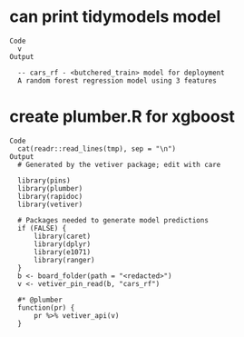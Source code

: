 # can print tidymodels model

    Code
      v
    Output
      
      -- cars_rf - <butchered_train> model for deployment 
      A random forest regression model using 3 features

# create plumber.R for xgboost

    Code
      cat(readr::read_lines(tmp), sep = "\n")
    Output
      # Generated by the vetiver package; edit with care
      
      library(pins)
      library(plumber)
      library(rapidoc)
      library(vetiver)
      
      # Packages needed to generate model predictions
      if (FALSE) {
          library(caret)
          library(dplyr)
          library(e1071)
          library(ranger)
      }
      b <- board_folder(path = "<redacted>")
      v <- vetiver_pin_read(b, "cars_rf")
      
      #* @plumber
      function(pr) {
          pr %>% vetiver_api(v)
      }

